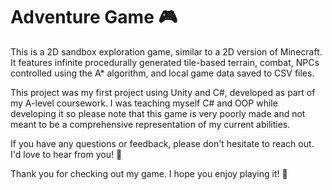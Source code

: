 # Adventure Game 🎮

This is a 2D sandbox exploration game, similar to a 2D version of Minecraft. It features infinite procedurally generated tile-based terrain, combat, NPCs controlled using the A* algorithm, and local game data saved to CSV files.

This project was my first project using Unity and C#, developed as part of my A-level coursework. I was teaching myself C# and OOP while developing it so please note that this game is very poorly made and not meant to be a comprehensive representation of my current abilities.

If you have any questions or feedback, please don't hesitate to reach out. I'd love to hear from you! 💬

Thank you for checking out my game. I hope you enjoy playing it! 🙏
